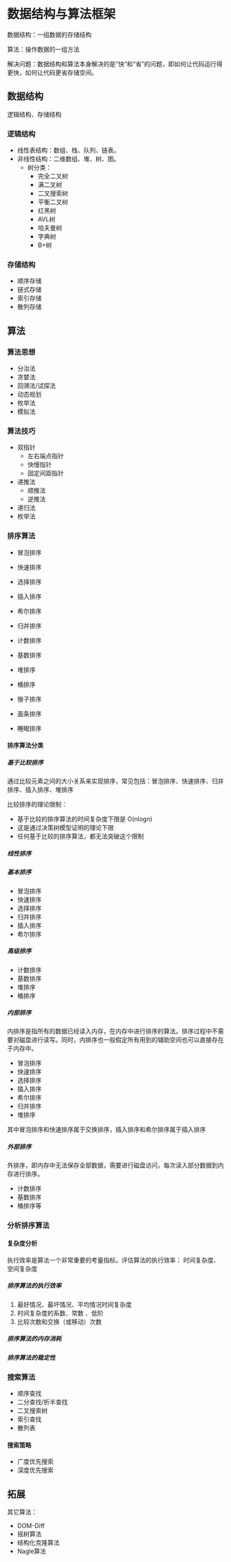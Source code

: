 # 数据结构与算法框架

数据结构：一组数据的存储结构

算法：操作数据的一组方法

解决问题：数据结构和算法本身解决的是“快”和“省”的问题，即如何让代码运行得更快，如何让代码更省存储空间。

## 数据结构

逻辑结构、存储结构

### 逻辑结构

- 线性表结构：数组、栈、队列、链表。
- 非线性结构：二维数组、堆、树、图。
  - 树分类：
    - 完全二叉树
    - 满二叉树
    - 二叉搜索树
    - 平衡二叉树
    - 红黑树
    - AVL树
    - 哈夫曼树
    - 字典树
    - B+树

### 存储结构

- 顺序存储
- 链式存储
- 索引存储
- 散列存储

## 算法

### 算法思想

- 分治法
- 贪婪法
- 回溯法/试探法
- 动态规划
- 枚举法
- 模拟法

### 算法技巧

- 双指针
  - 左右端点指针
  - 快慢指针
  - 固定间距指针
- 递推法
  - 顺推法
  - 逆推法
- 递归法
- 枚举法

### 排序算法

- 冒泡排序
- 快速排序
- 选择排序
- 插入排序
- 希尔排序
- 归并排序
- 计数排序
- 基数排序
- 堆排序
- 桶排序

- 猴子排序
- 面条排序
- 睡眠排序

#### 排序算法分类

##### 基于比较排序

通过比较元素之间的大小关系来实现排序，常见包括：冒泡排序、快速排序、归并排序、插入排序、堆排序

比较排序的理论限制：
- 基于比较的排序算法的时间复杂度下限是 O(nlogn)
- 这是通过决策树模型证明的理论下限
- 任何基于比较的排序算法，都无法突破这个限制

##### 线性排序

##### 基本排序
  - 冒泡排序
  - 快速排序
  - 选择排序
  - 归并排序
  - 插入排序
  - 希尔排序

##### 高级排序
  - 计数排序
  - 基数排序
  - 堆排序
  - 桶排序

##### 内部排序

内排序是指所有的数据已经读入内存，在内存中进行排序的算法。排序过程中不需要对磁盘进行读写。同时，内排序也一般假定所有用到的辅助空间也可以直接存在于内存中。

- 冒泡排序
- 快速排序
- 选择排序
- 插入排序
- 希尔排序
- 归并排序
- 堆排序

其中冒泡排序和快速排序属于交换排序，插入排序和希尔排序属于插入排序

##### 外部排序

外排序，即内存中无法保存全部数据，需要进行磁盘访问，每次读入部分数据到内存进行排序。

- 计数排序
- 基数排序
- 桶排序等

### 分析排序算法

#### 复杂度分析

执行效率是算法一个非常重要的考量指标。评估算法的执行效率： 时间复杂度、空间复杂度

##### 排序算法的执行效率

1. 最好情况、最坏情况、平均情况时间复杂度
2. 时间复杂度的系数、常数 、低阶
3. 比较次数和交换（或移动）次数

##### 排序算法的内存消耗

##### 排序算法的稳定性


### 搜索算法

- 顺序查找
- 二分查找/折半查找
- 二叉搜索树
- 索引查找
- 散列表

#### 搜索策略

- 广度优先搜索
- 深度优先搜索

## 拓展

其它算法：

- DOM-Diff
- 摇树算法
- 结构化克隆算法
- Nagle算法
